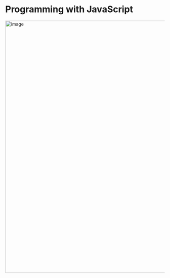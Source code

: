 # Programming with JavaScript
<img width="794" alt="image" src="https://github.com/donghwui/Meta-Frontend-Developer/assets/63986023/fe76403b-8e36-4111-bfaa-5b99bd08a800">
